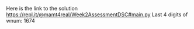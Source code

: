 Here is the link to the solution
https://repl.it/@mamt4real/Week2AssessmentDSC#main.py
Last 4 digits of wnum: 1674
